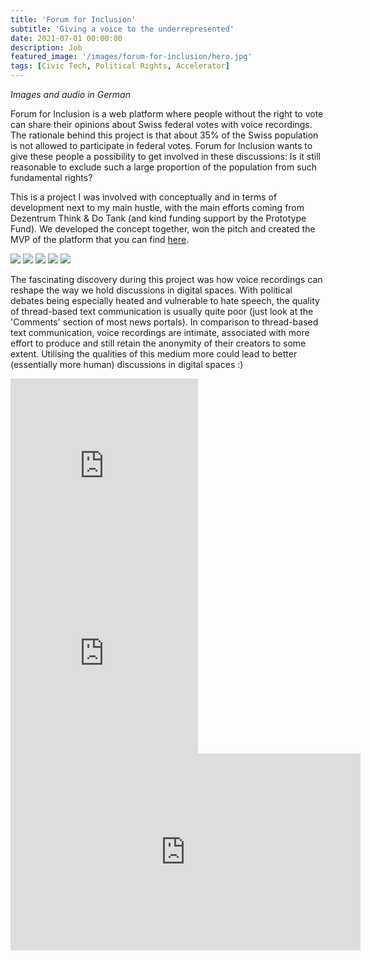 ```yaml
---
title: 'Forum for Inclusion'
subtitle: 'Giving a voice to the underrepresented'
date: 2021-07-01 00:00:00
description: Job
featured_image: '/images/forum-for-inclusion/hero.jpg'
tags: [Civic Tech, Political Rights, Accelerator]
---
```


<i>Images and audio in German</i>

Forum for Inclusion is a web platform where people without the right to vote can share their opinions about Swiss federal votes with voice recordings. The rationale behind this project is that about 35% of the Swiss population is not allowed to participate in federal votes. Forum for Inclusion wants to give these people a possibility to get involved in these discussions: Is it still reasonable to exclude such a large proportion of the population from such fundamental rights?

This is a project I was involved with conceptually and in terms of development next to my main hustle, with the main efforts coming from Dezentrum Think & Do Tank (and kind funding support by the Prototype Fund). We developed the concept together, won the pitch and created the MVP of the platform that you can find [here](https://www.f4i.ch).

<div class="gallery" data-columns="3">
	<img src="/images/forum-for-inclusion/1.jpg" />
	<img src="/images/forum-for-inclusion/2.jpg" />
	<img src="/images/forum-for-inclusion/3.jpg" />
	<img src="/images/forum-for-inclusion/4.jpg" />
	<img src="/images/forum-for-inclusion/5.jpg" />
</div>

The fascinating discovery during this project was how voice recordings can reshape the way we hold discussions in digital spaces. With political debates being especially heated and vulnerable to hate speech, the quality of thread-based text communication is usually quite poor (just look at the 'Comments' section of most news portals). In comparison to thread-based text communication, voice recordings are intimate, associated with more effort to produce and still retain the anonymity of their creators to some extent. Utilising the qualities of this medium more could lead to better (essentially more human) discussions in digital spaces :)

<div class="gallery" data-columns="2">
    <iframe width="300" height="300" src="https://www.youtube.com/embed/l-tceYJfWa4?controls=0" title="YouTube video player" frameborder="0" allow="accelerometer; autoplay; clipboard-write; encrypted-media; gyroscope; picture-in-picture" allowfullscreen></iframe>
    <iframe width="300" height="300" src="https://www.youtube.com/embed/BML_EOPp7gE" title="YouTube video player" frameborder="0" allow="accelerometer; autoplay; clipboard-write; encrypted-media; gyroscope; picture-in-picture" allowfullscreen></iframe>
	<iframe width="560" height="315" src="https://www.youtube.com/embed/tFTPkKft1b4" title="YouTube video player" frameborder="0" allow="accelerometer; autoplay; clipboard-write; encrypted-media; gyroscope; picture-in-picture" allowfullscreen></iframe>
</div>

